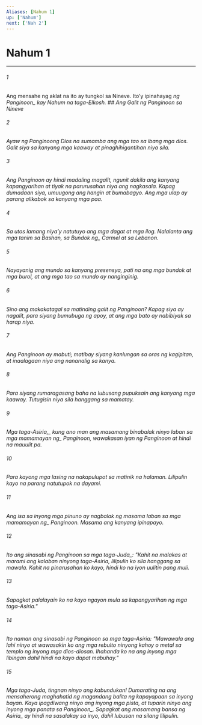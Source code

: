 ```yaml
---
Aliases: [Nahum 1]
up: ['Nahum']
next: ['Nah 2']
---
```

# Nahum 1

***






















###### 1 










Ang mensahe ng aklat na ito ay tungkol sa Nineve. Itoʼy ipinahayag <i class="trans-change">ng Panginoon_ kay Nahum na taga-Elkosh. ## Ang Galit ng Panginoon sa Nineve 





















###### 2 










Ayaw ng Panginoong Dios na sumamba ang mga tao sa ibang mga dios. Galit siya sa kanyang mga kaaway at pinaghihigantihan niya sila. 





















###### 3 










Ang Panginoon ay hindi madaling magalit, ngunit dakila ang kanyang kapangyarihan at tiyak na parurusahan niya ang nagkasala. Kapag dumadaan siya, umuugong ang hangin at bumabagyo. Ang mga ulap ay parang alikabok sa kanyang mga paa. 





















###### 4 










Sa utos lamang niyaʼy natutuyo ang mga dagat at mga ilog. Nalalanta ang mga tanim sa Bashan, sa <i class="trans-change">Bundok ng_ Carmel at sa Lebanon. 





















###### 5 










Nayayanig ang mundo sa kanyang presensya, pati na ang mga bundok at mga burol, at ang mga tao sa mundo ay nanginginig. 





















###### 6 










Sino ang makakatagal sa matinding galit ng Panginoon? Kapag siya ay nagalit, para siyang bumubuga ng apoy, at ang mga bato ay nabibiyak sa harap niya. 





















###### 7 










Ang Panginoon ay mabuti; matibay siyang kanlungan sa oras ng kagipitan, at inaalagaan niya ang nananalig sa kanya. 





















###### 8 










Para siyang rumaragasang baha na lubusang pupuksain ang kanyang mga kaaway. Tutugisin niya sila hanggang sa mamatay. 





















###### 9 










<i class="trans-change">Mga taga-Asiria,_ kung ano man ang masamang binabalak ninyo laban sa <i class="trans-change">mga mamamayan ng_ Panginoon, wawakasan iyan ng Panginoon at hindi na mauulit pa. 





















###### 10 










Para kayong mga lasing na nakapulupot sa matinik na halaman. Lilipulin kayo na parang natutupok na dayami. 





















###### 11 










Ang isa sa inyong mga pinuno ay nagbalak ng masama laban sa <i class="trans-change">mga mamamayan ng_ Panginoon. Masama ang kanyang ipinapayo. 





















###### 12 










Ito ang sinasabi ng Panginoon <i class="trans-change">sa mga taga-Juda_: "Kahit na malakas at marami ang kalaban ninyong taga-Asiria, lilipulin ko sila hanggang sa mawala. Kahit na pinarusahan ko kayo, hindi ko na iyon uulitin pang muli. 





















###### 13 










Sapagkat palalayain ko na kayo ngayon mula sa kapangyarihan ng mga taga-Asiria." 





















###### 14 










Ito naman ang sinasabi ng Panginoon sa mga taga-Asiria: "Mawawala ang lahi ninyo at wawasakin ko ang mga rebulto ninyong kahoy o metal sa templo ng inyong mga dios-diosan. Ihahanda ko na ang inyong mga libingan dahil hindi na kayo dapat mabuhay." 





















###### 15 










Mga taga-Juda, tingnan ninyo ang kabundukan! Dumarating na ang mensaherong maghahatid ng magandang balita ng kapayapaan sa inyong bayan. Kaya ipagdiwang ninyo ang inyong mga pista, at tuparin ninyo ang inyong mga panata <i class="trans-change">sa Panginoon_. Sapagkat ang masamang <i class="trans-change">bansa ng Asiria_ ay hindi na sasalakay sa inyo, dahil lubusan na silang lilipulin.
